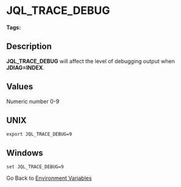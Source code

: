 # JQL_TRACE_DEBUG

<PageHeader />

**Tags:**
<badge text='jdirectories' vertical='middle' />
<badge text='environment variables' vertical='middle' />

## Description

**JQL_TRACE_DEBUG** will affect the level of debugging output when **JDIAG=INDEX**.

## Values

Numeric number 0-9

## UNIX

```
export JQL_TRACE_DEBUG=9
```

## Windows

```
set JQL_TRACE_DEBUG=9
```

Go Back to [Environment Variables](./../README.md)

<PageFooter />
